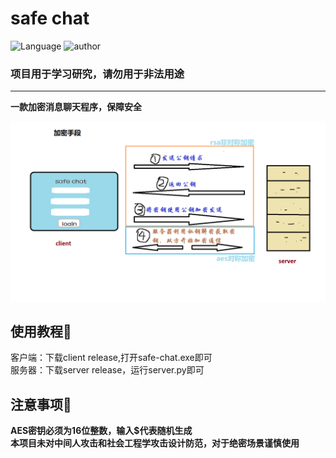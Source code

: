# safe chat
![Language](https://img.shields.io/badge/language-dart-brightgreen) ![author](https://img.shields.io/badge/auther-jeanhua-blue)
### 项目用于学习研究，请勿用于非法用途
---
**一款加密消息聊天程序，保障安全**

![](./introduce.png)

## 使用教程🔎
客户端：下载client release,打开safe-chat.exe即可  
服务器：下载server release，运行server.py即可  


## 注意事项🧨
**AES密钥必须为16位整数，输入$代表随机生成**  
**本项目未对中间人攻击和社会工程学攻击设计防范，对于绝密场景谨慎使用**  